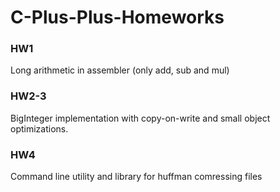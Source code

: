 # C-Plus-Plus-Homeworks

### HW1
  Long arithmetic in assembler (only add, sub and mul)

### HW2-3
BigInteger implementation with copy-on-write and small object optimizations.

### HW4
Command line utility and library for huffman comressing files
